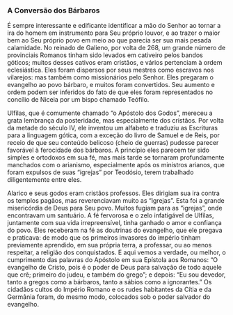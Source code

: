 ### A Conversão dos Bárbaros 

É sempre interessante e edificante identificar a mão do Senhor ao tornar a ira do homem em instrumento para Seu próprio louvor, e ao trazer o maior bem ao Seu próprio povo em meio ao que parecia ser sua mais pesada calamidade. No reinado de Galieno, por volta de 268, um grande número de provinciais Romanos tinham sido levados em cativeiro pelos bandos góticos; muitos desses cativos eram cristãos, e vários pertenciam à ordem eclesiástica. Eles foram dispersos por seus mestres como escravos nos vilarejos: mas também como missionários pelo Senhor. Eles pregaram o evangelho ao povo bárbaro, e muitos foram convertidos. Seu aumento e ordem podem ser inferidos do fato de que eles foram representados no concílio de Niceia por um bispo chamado Teófilo.

Ulfilas, que é comumente chamado “o Apóstolo dos Godos”, mereceu a grata lembrança da posteridade, mas especialmente dos cristãos. Por volta da metade do século IV, ele inventou um alfabeto e traduziu as Escrituras para a linguagem gótica, com a exceção do livro de Samuel e de Reis, por receio de que seu conteúdo belicoso (cheio de guerras) pudesse parecer favorável à ferocidade dos bárbaros. A princípio eles parecem ter sido simples e ortodoxos em sua fé, mas mais tarde se tornaram profundamente manchados com o arianismo, especialmente após os ministros arianos, que foram expulsos de suas “igrejas” por Teodósio, terem trabalhado diligentemente entre eles.

Alarico e seus godos eram cristãos professos. Eles dirigiam sua ira contra os templos pagãos, mas reverenciavam muito as “igrejas”. Esta foi a grande misericórdia de Deus para Seu povo. Muitos fugiam para as “igrejas”, onde encontravam um santuário. A fé fervorosa e o zelo infatigável de Ulfilas, juntamente com sua vida irrepreensível, tinha ganhado o amor e confiança do povo. Eles receberam na fé as doutrinas do evangelho, que ele pregava e praticava: de modo que os primeiros invasores do império tinham previamente aprendido, em sua própria terra, a professar, ou ao menos respeitar, a religião dos conquistados. E aqui vemos a verdade, ou melhor, o cumprimento das palavras do Apóstolo em sua Epístola aos Romanos: “O evangelho de Cristo, pois é o poder de Deus para salvação de todo aquele que crê; primeiro do judeu, e também do grego”; e depois: “Eu sou devedor, tanto a gregos como a bárbaros, tanto a sábios como a ignorantes.” Os cidadãos cultos do Império Romano e os rudes habitantes da Cítia e da Germânia foram, do mesmo modo, colocados sob o poder salvador do evangelho.